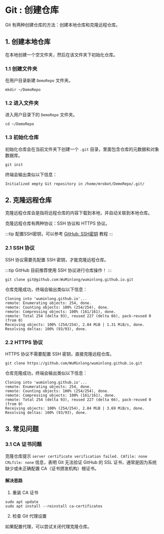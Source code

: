 # Git : 创建仓库

Git 有两种创建仓库的方法：创建本地仓库和克隆远程仓库。

## 1. 创建本地仓库

在本地创建一个空文件夹，然后在该文件夹下初始化仓库。

### 1.1 创建文件夹

在用户目录新建 `DemoRepo` 文件夹。

```
mkdir ~/DemoRepo
```

### 1.2 进入文件夹

进入用户目录下的 `DemoRepo` 文件夹。

```
cd ~/DemoRepo
```

### 1.3 初始化仓库

初始化仓库会在当前文件夹下创建一个 `.git` 目录，里面包含仓库的元数据和对象数据库。

```
git init
```

终端会输出类似以下信息：

```
Initialized empty Git repository in /home/mrobot/DemoRepo/.git/
```

## 2. 克隆远程仓库

克隆远程仓库会是指将远程仓库的内容下载到本地，并自动关联到本地仓库。

克隆远程仓库有两种协议：SSH 协议和 HTTPS 协议。

:::tip
配置SSH密钥，可以参考 [GitHub: SSH密钥](./10.github-sshkey.md) 教程
:::

### 2.1 SSH 协议

SSH 协议需要先配置 SSH 密钥，才能克隆远程仓库。

:::tip
GitHub 目前推荐使用 SSH 协议进行仓库操作！
:::

```
git clone git@github.com:WuMinlong/wuminlong.github.io.git
```

仓库克隆成功，终端会输出类似以下信息：

```
Cloning into 'wuminlong.github.io'...
remote: Enumerating objects: 254, done.
remote: Counting objects: 100% (254/254), done.
remote: Compressing objects: 100% (161/161), done.
remote: Total 254 (delta 93), reused 227 (delta 66), pack-reused 0 (from 0)
Receiving objects: 100% (254/254), 2.84 MiB | 1.31 MiB/s, done.
Resolving deltas: 100% (93/93), done.
```

### 2.2 HTTPS 协议

HTTPS 协议不需要配置 SSH 密钥，直接克隆远程仓库。

```
git clone https://github.com/WuMinlong/wuminlong.github.io.git
```

仓库克隆成功，终端会输出类似以下信息：

```
Cloning into 'wuminlong.github.io'...
remote: Enumerating objects: 254, done.
remote: Counting objects: 100% (254/254), done.
remote: Compressing objects: 100% (161/161), done.
remote: Total 254 (delta 93), reused 227 (delta 66), pack-reused 0 (from 0)
Receiving objects: 100% (254/254), 2.84 MiB | 3.69 MiB/s, done.
Resolving deltas: 100% (93/93), done.
```

## 3. 常见问题

### 3.1 CA 证书问题

克隆仓库提示 `server certificate verification failed. CAfile: none CRLfile: none` 信息，表明 Git 无法验证 GitHub 的 SSL 证书，通常是因为系统缺少或未正确配置 CA（证书颁发机构）根证书。

#### 解决思路

1. 重装 CA 证书

```
sudo apt update
sudo apt install --reinstall ca-certificates
```

2. 检查 Git 代理设置

如果配置代理，可以尝试关闭代理克隆仓库。
